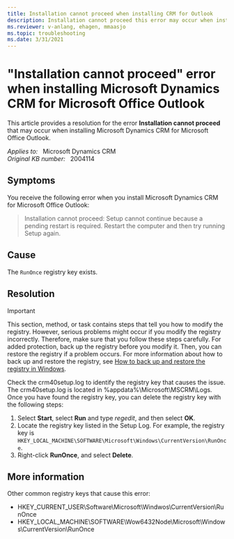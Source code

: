 ```yaml
---
title: Installation cannot proceed when installing CRM for Outlook
description: Installation cannot proceed this error may occur when installing Microsoft Dynamics CRM for Microsoft Office Outlook. Provides a resolution.
ms.reviewer: v-anlang, ehagen, mmaasjo
ms.topic: troubleshooting
ms.date: 3/31/2021
---
```

# "Installation cannot proceed" error when installing Microsoft Dynamics CRM for Microsoft Office Outlook

This article provides a resolution for the error **Installation cannot proceed** that may occur when installing Microsoft Dynamics CRM for Microsoft Office Outlook.

_Applies to:_ &nbsp; Microsoft Dynamics CRM  
_Original KB number:_ &nbsp; 2004114

## Symptoms

You receive the following error when you install Microsoft Dynamics CRM for Microsoft Office Outlook:

> Installation cannot proceed: Setup cannot continue because a pending restart is required. Restart the computer and then try running Setup again.

## Cause

The `RunOnce` registry key exists.

## Resolution

> [!IMPORTANT]
> This section, method, or task contains steps that tell you how to modify the registry. However, serious problems might occur if you modify the registry incorrectly. Therefore, make sure that you follow these steps carefully. For added protection, back up the registry before you modify it. Then, you can restore the registry if a problem occurs. For more information about how to back up and restore the registry, see [How to back up and restore the registry in Windows](https://support.microsoft.com/help/322756/).

Check the crm40setup.log to identify the registry key that causes the issue. The crm40setup.log is located in %appdata%\Microsoft\MSCRM\Logs. Once you have found the registry key, you can delete the registry key with the following steps:

1. Select **Start**, select **Run** and type *regedit*, and then select **OK**.
2. Locate the registry key listed in the Setup Log. For example, the registry key is `HKEY_LOCAL_MACHINE\SOFTWARE\Microsoft\Windows\CurrentVersion\RunOnce`.
3. Right-click **RunOnce**, and select **Delete**.

## More information

Other common registry keys that cause this error:

- HKEY_CURRENT_USER\Software\Microsoft\Windwos\CurrentVersion\RunOnce
- HKEY_LOCAL_MACHINE\SOFTWARE\Wow6432Node\Microsoft\Windows\CurrentVersion\RunOnce
